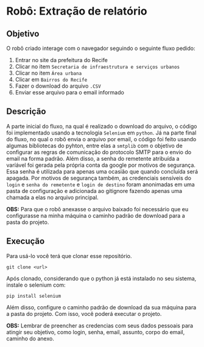 # **Robô:** Extração de relatório

## Objetivo

O robô criado interage com o navegador seguindo o seguinte fluxo pedido:<br> 
1. Entrar no site da prefeitura do Recife
2. Clicar no item `Secretaria de infraestrutura e serviços urbanos `
3. Clicar no item `Área urbana`
4. Clicar em `Bairros do Recife`
5. Fazer o download do arquivo `.CSV`
6. Enviar esse arquivo para o email informado 

## Descrição 

A parte inicial do fluxo, na qual é realizado o download do arquivo, o código foi implementado usando a tecnologia `Selenium` em `python`.
Já na parte final do fluxo, no qual o robô envia o arquivo por email, o código foi feito usando algumas bibliotecas do pyhton,
entre elas a `smtplib` com o objetivo de configurar as regras de comunicação do protocolo SMTP para o envio do email na forma padrão. Além disso, a senha do remetente atribuída a varíável foi gerada pela própria conta da google por motivos de segurança.
Essa senha é utilizada para apenas uma ocasião que quando concluída será apagada. Por motivos de segurança também, as credenciais sensíveis do `login` e `senha do remetente` e `login de destino`
foram anonimadas em uma pasta de configuração e adicionada ao gitignore fazendo apenas uma chamada a elas no arquivo principal.

**OBS:** Para que o robô anexasse o arquivo baixado foi necessário que eu configurasse na minha máquina o caminho padrão de download para a pasta do projeto. 


## Execução 

Para usá-lo você terá que clonar esse repositório. 
```
git clone <url>
```
Após clonado, considerando que o python já está instalado no seu sistema, instale o selenium com:
```
pip install selenium
```
Além disso, configure o caminho padrão de download da sua máquina para a pasta do projeto. Com isso, você poderá executar o projeto.

**OBS:** Lembrar de preencher as credencias com seus dados pessoais para atingir seu objetivo, como login, senha, email, assunto, corpo do email, caminho do anexo.




